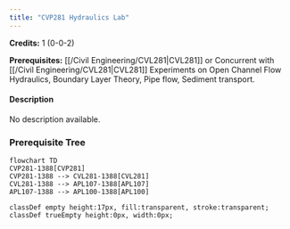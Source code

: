 ```yaml
---
title: "CVP281 Hydraulics Lab"
---
```

**Credits:** 1 (0-0-2)

**Prerequisites:** [[/Civil Engineering/CVL281|CVL281]] or Concurrent with [[/Civil Engineering/CVL281|CVL281]] Experiments on Open Channel Flow Hydraulics, Boundary Layer Theory, Pipe flow, Sediment transport.

#### Description
No description available.

### Prerequisite Tree

```mermaid
flowchart TD
CVP281-1388[CVP281]
CVP281-1388 --> CVL281-1388[CVL281]
CVL281-1388 --> APL107-1388[APL107]
APL107-1388 --> APL100-1388[APL100]

classDef empty height:17px, fill:transparent, stroke:transparent;
classDef trueEmpty height:0px, width:0px;
```